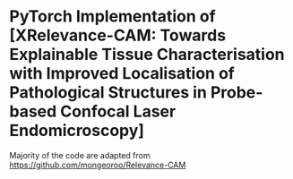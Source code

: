 # PyTorch Implementation of [XRelevance-CAM: Towards Explainable Tissue Characterisation with Improved Localisation of Pathological Structures in Probe-based Confocal Laser Endomicroscopy]

Majority of the code are adapted from https://github.com/mongeoroo/Relevance-CAM
